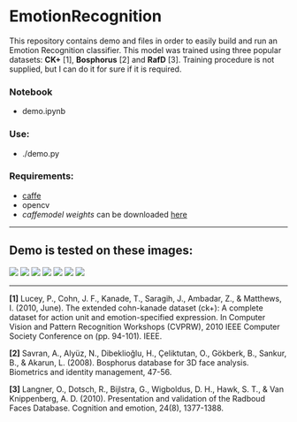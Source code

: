 # EmotionRecognition

This repository contains demo and files in order to easily build and run an Emotion Recognition classifier. This model was trained using three popular datasets: **CK+** [1], **Bosphorus** [2] and **RafD** [3]. Training procedure is not supplied, but I can do it for sure if it is required. 

### Notebook
 - demo.ipynb

### Use: 
 - ./demo.py

### Requirements:
 - [caffe](https://github.com/BVLC/caffe)
 - opencv
 - *caffemodel weights* can be downloaded [here](https://drive.google.com/open?id=0B5SM4aR218blbnhCdDQ3ajYydFE)

---
## Demo is tested on these images:

![](/imgs/1.png)
![](/imgs/2.png)
![](/imgs/3.png)
![](/imgs/4.png)
![](/imgs/5.png)
![](/imgs/5.jpg)
![](/imgs/6.png)


---
**[1]** Lucey, P., Cohn, J. F., Kanade, T., Saragih, J., Ambadar, Z., & Matthews, I. (2010, June). The extended cohn-kanade dataset (ck+): A complete dataset for action unit and emotion-specified expression. In Computer Vision and Pattern Recognition Workshops (CVPRW), 2010 IEEE Computer Society Conference on (pp. 94-101). IEEE.

**[2]** Savran, A., Alyüz, N., Dibeklioğlu, H., Çeliktutan, O., Gökberk, B., Sankur, B., & Akarun, L. (2008). Bosphorus database for 3D face analysis. Biometrics and identity management, 47-56.

**[3]** Langner, O., Dotsch, R., Bijlstra, G., Wigboldus, D. H., Hawk, S. T., & Van Knippenberg, A. D. (2010). Presentation and validation of the Radboud Faces Database. Cognition and emotion, 24(8), 1377-1388.
